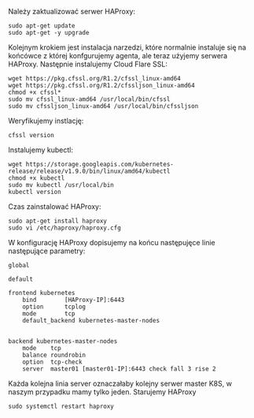 Należy zaktualizować serwer HAProxy:
```
sudo apt-get update
sudo apt-get -y upgrade
```
Kolejnym krokiem jest instalacja narzedzi, które normalnie instaluje się na końcówce z której konfgurujemy agenta, ale teraz użyjemy serwera HAProxy.
Następnie instalujemy Cloud Flare SSL:
```
wget https://pkg.cfssl.org/R1.2/cfssl_linux-amd64
wget https://pkg.cfssl.org/R1.2/cfssljson_linux-amd64
chmod +x cfssl*
sudo mv cfssl_linux-amd64 /usr/local/bin/cfssl
sudo mv cfssljson_linux-amd64 /usr/local/bin/cfssljson
```
Weryfikujemy instlację:
```
cfssl version
```
Instalujemy kubectl:
```
wget https://storage.googleapis.com/kubernetes-release/release/v1.9.0/bin/linux/amd64/kubectl
chmod +x kubectl
sudo mv kubectl /usr/local/bin
kubectl version
```
Czas zainstalować HAProxy:
```
sudo apt-get install haproxy
sudo vi /etc/haproxy/haproxy.cfg
```
W konfigurację HAProxy dopisujemy na końcu następujęce linie następujące parametry:
```
global

default

frontend kubernetes
    bind        [HAProxy-IP]:6443
    option      tcplog
    mode        tcp
    default_backend kubernetes-master-nodes


backend kubernetes-master-nodes
    mode    tcp
    balance roundrobin
    option  tcp-check
    server  master01 [master01-IP]:6443 check fall 3 rise 2
```
Każda kolejna linia server oznaczałaby kolejny serwer master K8S, w naszym przypadku mamy tylko jeden. Starujemy HAProxy
```
sudo systemctl restart haproxy
```
